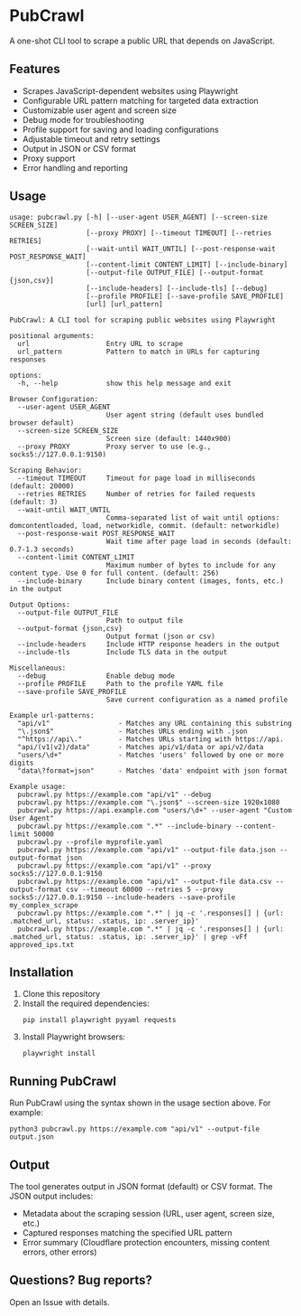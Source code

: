 # PubCrawl

A one-shot CLI tool to scrape a public URL that depends on JavaScript.

## Features

- Scrapes JavaScript-dependent websites using Playwright
- Configurable URL pattern matching for targeted data extraction
- Customizable user agent and screen size
- Debug mode for troubleshooting
- Profile support for saving and loading configurations
- Adjustable timeout and retry settings
- Output in JSON or CSV format
- Proxy support
- Error handling and reporting

## Usage

```
usage: pubcrawl.py [-h] [--user-agent USER_AGENT] [--screen-size SCREEN_SIZE]
                   [--proxy PROXY] [--timeout TIMEOUT] [--retries RETRIES]
                   [--wait-until WAIT_UNTIL] [--post-response-wait POST_RESPONSE_WAIT]
                   [--content-limit CONTENT_LIMIT] [--include-binary]
                   [--output-file OUTPUT_FILE] [--output-format {json,csv}]
                   [--include-headers] [--include-tls] [--debug]
                   [--profile PROFILE] [--save-profile SAVE_PROFILE]
                   [url] [url_pattern]

PubCrawl: A CLI tool for scraping public websites using Playwright

positional arguments:
  url                   Entry URL to scrape
  url_pattern           Pattern to match in URLs for capturing responses

options:
  -h, --help            show this help message and exit

Browser Configuration:
  --user-agent USER_AGENT
                        User agent string (default uses bundled browser default)
  --screen-size SCREEN_SIZE
                        Screen size (default: 1440x900)
  --proxy PROXY         Proxy server to use (e.g., socks5://127.0.0.1:9150)

Scraping Behavior:
  --timeout TIMEOUT     Timeout for page load in milliseconds (default: 20000)
  --retries RETRIES     Number of retries for failed requests (default: 3)
  --wait-until WAIT_UNTIL
                        Comma-separated list of wait until options: domcontentloaded, load, networkidle, commit. (default: networkidle)
  --post-response-wait POST_RESPONSE_WAIT
                        Wait time after page load in seconds (default: 0.7-1.3 seconds)
  --content-limit CONTENT_LIMIT
                        Maximum number of bytes to include for any content type. Use 0 for full content. (default: 256)
  --include-binary      Include binary content (images, fonts, etc.) in the output

Output Options:
  --output-file OUTPUT_FILE
                        Path to output file
  --output-format {json,csv}
                        Output format (json or csv)
  --include-headers     Include HTTP response headers in the output
  --include-tls         Include TLS data in the output

Miscellaneous:
  --debug               Enable debug mode
  --profile PROFILE     Path to the profile YAML file
  --save-profile SAVE_PROFILE
                        Save current configuration as a named profile

Example url-patterns:
  "api/v1"                 - Matches any URL containing this substring
  "\.json$"                - Matches URLs ending with .json
  "^https://api\."         - Matches URLs starting with https://api.
  "api/(v1|v2)/data"       - Matches api/v1/data or api/v2/data
  "users/\d+"              - Matches 'users' followed by one or more digits
  "data\?format=json"      - Matches 'data' endpoint with json format

Example usage:
  pubcrawl.py https://example.com "api/v1" --debug
  pubcrawl.py https://example.com "\.json$" --screen-size 1920x1080
  pubcrawl.py https://api.example.com "users/\d+" --user-agent "Custom User Agent"
  pubcrawl.py https://example.com ".*" --include-binary --content-limit 50000
  pubcrawl.py --profile myprofile.yaml
  pubcrawl.py https://example.com "api/v1" --output-file data.json --output-format json
  pubcrawl.py https://example.com "api/v1" --proxy socks5://127.0.0.1:9150
  pubcrawl.py https://example.com "api/v1" --output-file data.csv --output-format csv --timeout 60000 --retries 5 --proxy socks5://127.0.0.1:9150 --include-headers --save-profile my_complex_scrape
  pubcrawl.py https://example.com ".*" | jq -c '.responses[] | {url: .matched_url, status: .status, ip: .server_ip}'
  pubcrawl.py https://example.com ".*" | jq -c '.responses[] | {url: .matched_url, status: .status, ip: .server_ip}' | grep -vFf approved_ips.txt
```

## Installation

1. Clone this repository
2. Install the required dependencies:
   ```
   pip install playwright pyyaml requests
   ```
3. Install Playwright browsers:
   ```
   playwright install
   ```

## Running PubCrawl

Run PubCrawl using the syntax shown in the usage section above. For example:

```
python3 pubcrawl.py https://example.com "api/v1" --output-file output.json
```

## Output

The tool generates output in JSON format (default) or CSV format. The JSON output includes:

- Metadata about the scraping session (URL, user agent, screen size, etc.)
- Captured responses matching the specified URL pattern
- Error summary (Cloudflare protection encounters, missing content errors, other errors)

## Questions?  Bug reports?

Open an Issue with details.

